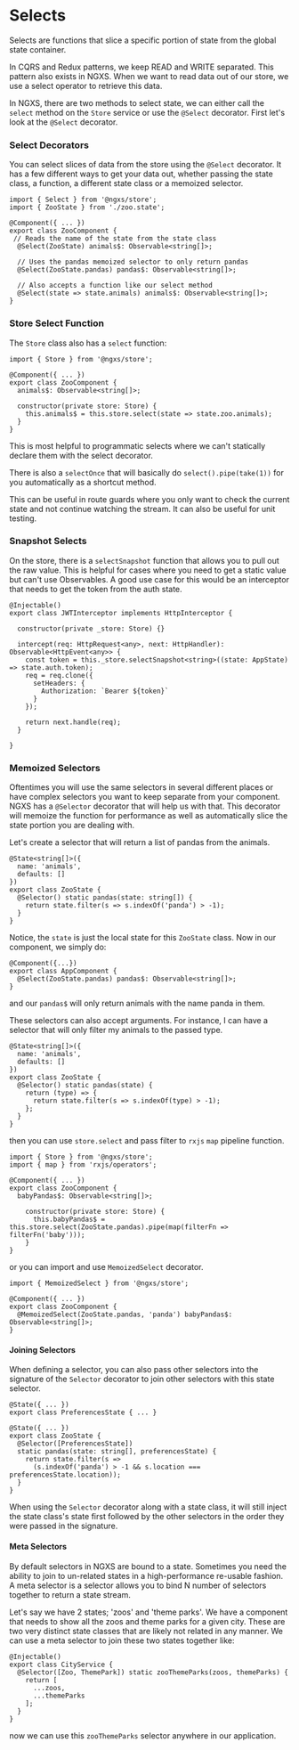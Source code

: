 # Selects
Selects are functions that slice a specific portion of state from the global state container.

In CQRS and Redux patterns, we keep READ and WRITE separated. This pattern also exists in NGXS.
When we want to read data out of our store, we use a select operator to retrieve this data.

In NGXS, there are two methods to select state, we can either call the `select` method on the
`Store` service or use the `@Select` decorator. First let's look at the `@Select` decorator.

### Select Decorators
You can select slices of data from the store using the `@Select` decorator. It has a few
different ways to get your data out, whether passing the state class, a function, a different state class
or a memoized selector.

```TS
import { Select } from '@ngxs/store';
import { ZooState } from './zoo.state';

@Component({ ... })
export class ZooComponent {
 // Reads the name of the state from the state class
  @Select(ZooState) animals$: Observable<string[]>;

  // Uses the pandas memoized selector to only return pandas
  @Select(ZooState.pandas) pandas$: Observable<string[]>;

  // Also accepts a function like our select method
  @Select(state => state.animals) animals$: Observable<string[]>;
}
```

### Store Select Function
The `Store` class also has a `select` function:

```TS
import { Store } from '@ngxs/store';

@Component({ ... })
export class ZooComponent {
  animals$: Observable<string[]>;
  
  constructor(private store: Store) {
    this.animals$ = this.store.select(state => state.zoo.animals);
  }
}
```

This is most helpful to programmatic selects where we can't statically
declare them with the select decorator.

There is also a `selectOnce` that will basically do `select().pipe(take(1))` for
you automatically as a shortcut method.

This can be useful in route guards where you only want to check the current state and not continue
watching the stream. It can also be useful for unit testing.

### Snapshot Selects
On the store, there is a `selectSnapshot` function that allows you to pull out the
raw value. This is helpful for cases where you need to get a static value but can't
use Observables. A good use case for this would be an interceptor that needs to get
the token from the auth state.

```TS
@Injectable()
export class JWTInterceptor implements HttpInterceptor {

  constructor(private _store: Store) {}

  intercept(req: HttpRequest<any>, next: HttpHandler): Observable<HttpEvent<any>> {
    const token = this._store.selectSnapshot<string>((state: AppState) => state.auth.token);
    req = req.clone({
      setHeaders: {
        Authorization: `Bearer ${token}`
      }
    });

    return next.handle(req);
  }

}
```

### Memoized Selectors
Oftentimes you will use the same selectors in several different places
or have complex selectors you want to keep separate from your component.
NGXS has a `@Selector` decorator that will help us with that. This decorator
will memoize the function for performance as well as automatically slice
the state portion you are dealing with.

Let's create a selector that will return a list of pandas from the animals.

```TS
@State<string[]>({
  name: 'animals',
  defaults: []
})
export class ZooState {
  @Selector() static pandas(state: string[]) {
    return state.filter(s => s.indexOf('panda') > -1);
  }
}
```

Notice, the `state` is just the local state for this `ZooState` class. Now in our component,
we simply do:

```TS
@Component({...})
export class AppComponent {
  @Select(ZooState.pandas) pandas$: Observable<string[]>;
}
```

and our `pandas$` will only return animals with the name panda in them.

These selectors can also accept arguments. For instance, I can have a selector
that will only filter my animals to the passed type.

```TS
@State<string[]>({
  name: 'animals',
  defaults: []
})
export class ZooState {
  @Selector() static pandas(state) {
    return (type) => {
      return state.filter(s => s.indexOf(type) > -1);
    };
  }
}
```

then you can use `store.select` and pass filter to `rxjs` `map` pipeline function.

```TS
import { Store } from '@ngxs/store';
import { map } from 'rxjs/operators';

@Component({ ... })
export class ZooComponent {
  babyPandas$: Observable<string[]>;
  
    constructor(private store: Store) {
      this.babyPandas$ = this.store.select(ZooState.pandas).pipe(map(filterFn => filterFn('baby')));
    }
}
```

or you can import and use `MemoizedSelect` decorator.

```TS
import { MemoizedSelect } from '@ngxs/store';

@Component({ ... })
export class ZooComponent {
  @MemoizedSelect(ZooState.pandas, 'panda') babyPandas$: Observable<string[]>;
}
```

#### Joining Selectors
When defining a selector, you can also pass other selectors into the signature
of the `Selector` decorator to join other selectors with this state selector.

```TS
@State({ ... })
export class PreferencesState { ... }

@State({ ... })
export class ZooState {
  @Selector([PreferencesState])
  static pandas(state: string[], preferencesState) {
    return state.filter(s =>
      (s.indexOf('panda') > -1 && s.location === preferencesState.location));
  }
}
```

When using the `Selector` decorator along with a state class, it will still
inject the state class's state first followed by the other selectors in the order
they were passed in the signature.


#### Meta Selectors
By default selectors in NGXS are bound to a state. Sometimes you need the ability
to join to un-related states in a high-performance re-usable fashion. A meta selector
is a selector allows you to bind N number of selectors together to return a state
stream.

Let's say we have 2 states; 'zoos' and 'theme parks'. We have a component that needs
to show all the zoos and theme parks for a given city. These are two very distinct
state classes that are likely not related in any manner. We can use a meta selector
to join these two states together like:

```TS
@Injectable()
export class CityService {
  @Selector([Zoo, ThemePark]) static zooThemeParks(zoos, themeParks) {
    return [
      ...zoos,
      ...themeParks
    ];
  }
}
```

now we can use this `zooThemeParks` selector anywhere in our application.
